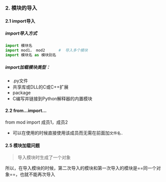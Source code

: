 ### 2. 模块的导入

#### 2.1 import导入

##### import导入方式
```python
import 模块名
import mod1， mod2      #  导入多个模块
import 模块名 as 模块别名
```

##### import加载模块类型：  
* .py文件
* 共享库或DLL的C或C++扩展
* package
* C编写并链接到Python解释器的内置模块


#### 2.2 from...import...
from mod import 成员1，成员2
* 可以在使用的时候直接使用该成员而无需在前面加`文件名.`

#### 2.5 模块加载问题
> 导入模块时生成了一个对象

所以，在导入模块的时候，第二次导入的模块和第一次导入的模块是==同一个对象==，也就不能再次导入

